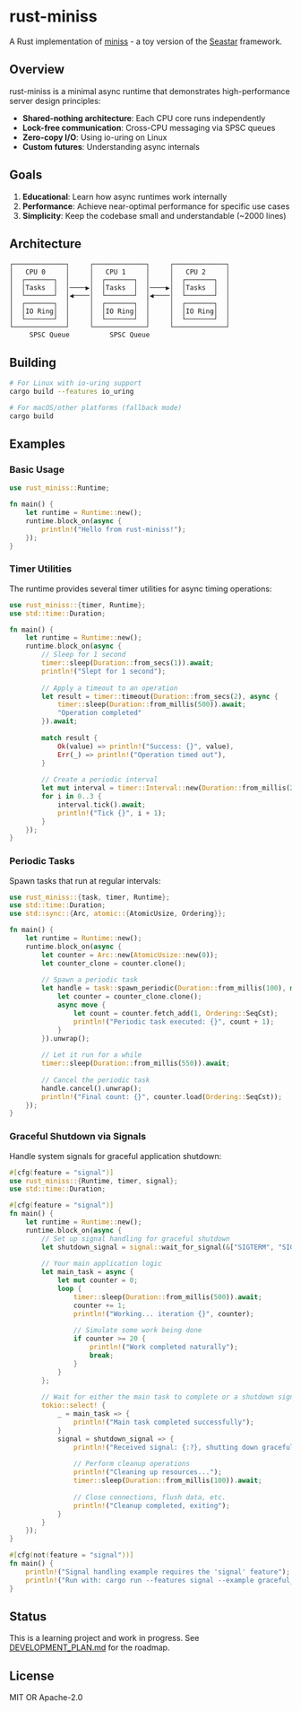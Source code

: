 # rust-miniss

A Rust implementation of [miniss](https://github.com/qqiangwu/miniss) - a toy version of the [Seastar](https://github.com/scylladb/seastar) framework.

## Overview

rust-miniss is a minimal async runtime that demonstrates high-performance server design principles:

- **Shared-nothing architecture**: Each CPU core runs independently
- **Lock-free communication**: Cross-CPU messaging via SPSC queues
- **Zero-copy I/O**: Using io-uring on Linux
- **Custom futures**: Understanding async internals

## Goals

1. **Educational**: Learn how async runtimes work internally
2. **Performance**: Achieve near-optimal performance for specific use cases
3. **Simplicity**: Keep the codebase small and understandable (~2000 lines)

## Architecture

```
┌─────────────┐     ┌─────────────┐     ┌─────────────┐
│   CPU 0     │     │   CPU 1     │     │   CPU 2     │
│  ┌───────┐  │     │  ┌───────┐  │     │  ┌───────┐  │
│  │Tasks  │  │────▶│  │Tasks  │  │────▶│  │Tasks  │  │
│  └───────┘  │◀────│  └───────┘  │◀────│  └───────┘  │
│  ┌───────┐  │     │  ┌───────┐  │     │  ┌───────┐  │
│  │IO Ring│  │     │  │IO Ring│  │     │  │IO Ring│  │
│  └───────┘  │     │  └───────┘  │     │  └───────┘  │
└─────────────┘     └─────────────┘     └─────────────┘
     SPSC Queue          SPSC Queue
```

## Building

```bash
# For Linux with io-uring support
cargo build --features io_uring

# For macOS/other platforms (fallback mode)
cargo build
```

## Examples

### Basic Usage

```rust
use rust_miniss::Runtime;

fn main() {
    let runtime = Runtime::new();
    runtime.block_on(async {
        println!("Hello from rust-miniss!");
    });
}
```

### Timer Utilities

The runtime provides several timer utilities for async timing operations:

```rust
use rust_miniss::{timer, Runtime};
use std::time::Duration;

fn main() {
    let runtime = Runtime::new();
    runtime.block_on(async {
        // Sleep for 1 second
        timer::sleep(Duration::from_secs(1)).await;
        println!("Slept for 1 second");
        
        // Apply a timeout to an operation
        let result = timer::timeout(Duration::from_secs(2), async {
            timer::sleep(Duration::from_millis(500)).await;
            "Operation completed"
        }).await;
        
        match result {
            Ok(value) => println!("Success: {}", value),
            Err(_) => println!("Operation timed out"),
        }
        
        // Create a periodic interval
        let mut interval = timer::Interval::new(Duration::from_millis(200));
        for i in 0..3 {
            interval.tick().await;
            println!("Tick {}", i + 1);
        }
    });
}
```

### Periodic Tasks

Spawn tasks that run at regular intervals:

```rust
use rust_miniss::{task, timer, Runtime};
use std::time::Duration;
use std::sync::{Arc, atomic::{AtomicUsize, Ordering}};

fn main() {
    let runtime = Runtime::new();
    runtime.block_on(async {
        let counter = Arc::new(AtomicUsize::new(0));
        let counter_clone = counter.clone();
        
        // Spawn a periodic task
        let handle = task::spawn_periodic(Duration::from_millis(100), move || {
            let counter = counter_clone.clone();
            async move {
                let count = counter.fetch_add(1, Ordering::SeqCst);
                println!("Periodic task executed: {}", count + 1);
            }
        }).unwrap();
        
        // Let it run for a while
        timer::sleep(Duration::from_millis(550)).await;
        
        // Cancel the periodic task
        handle.cancel().unwrap();
        println!("Final count: {}", counter.load(Ordering::SeqCst));
    });
}
```

### Graceful Shutdown via Signals

Handle system signals for graceful application shutdown:

```rust
#[cfg(feature = "signal")]
use rust_miniss::{Runtime, timer, signal};
use std::time::Duration;

#[cfg(feature = "signal")]
fn main() {
    let runtime = Runtime::new();
    runtime.block_on(async {
        // Set up signal handling for graceful shutdown
        let shutdown_signal = signal::wait_for_signal(&["SIGTERM", "SIGINT"]);
        
        // Your main application logic
        let main_task = async {
            let mut counter = 0;
            loop {
                timer::sleep(Duration::from_millis(500)).await;
                counter += 1;
                println!("Working... iteration {}", counter);
                
                // Simulate some work being done
                if counter >= 20 {
                    println!("Work completed naturally");
                    break;
                }
            }
        };
        
        // Wait for either the main task to complete or a shutdown signal
        tokio::select! {
            _ = main_task => {
                println!("Main task completed successfully");
            }
            signal = shutdown_signal => {
                println!("Received signal: {:?}, shutting down gracefully...", signal);
                
                // Perform cleanup operations
                println!("Cleaning up resources...");
                timer::sleep(Duration::from_millis(100)).await;
                
                // Close connections, flush data, etc.
                println!("Cleanup completed, exiting");
            }
        }
    });
}

#[cfg(not(feature = "signal"))]
fn main() {
    println!("Signal handling example requires the 'signal' feature");
    println!("Run with: cargo run --features signal --example graceful_shutdown");
}
```

## Status

This is a learning project and work in progress. See [DEVELOPMENT_PLAN.md](DEVELOPMENT_PLAN.md) for the roadmap.

## License

MIT OR Apache-2.0
